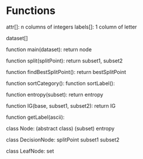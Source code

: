 # Functions
attr[]: n columns of integers
labels[]: 1 column of letter


dataset[]

<!-- Already have pseudo code -->
function main(dataset): 
    return node

function split(splitPoint):
    return subset1, subset2





function findBestSplitPoint():
    <!-- compute base entropy here -->
   return bestSplitPoint



<!-- Numpy function ? -->
function sortCategory():
function sortLabel():


function entropy(subset):
    return entropy

function IG(base, subset1, subset2):
    return IG

function getLabel(ascii):

class Node: (abstract class) (subset)
    entropy

class DecisionNode:
    splitPoint
    subset1
    subset2

class LeafNode:
    set